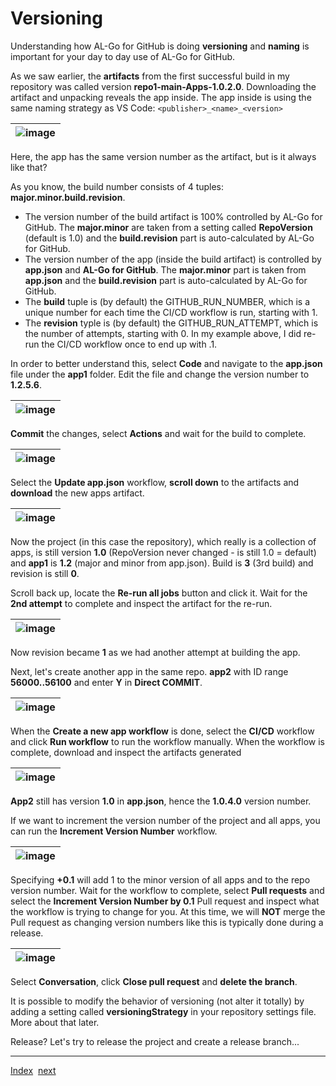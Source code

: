 # Versioning
Understanding how AL-Go for GitHub is doing **versioning** and **naming** is important for your day to day use of AL-Go for GitHub.

As we saw earlier, the **artifacts** from the first successful build in my repository was called version **repo1-main-Apps-1.0.2.0**.
Downloading the artifact and unpacking reveals the app inside. The app inside is using the same naming strategy as VS Code: `<publisher>_<name>_<version>`

| ![image](https://github.com/microsoft/AL-Go/assets/10775043/a74da044-e6c4-4d96-8f75-6fbfa1bddaa2) |
|-|

Here, the app has the same version number as the artifact, but is it always like that?

As you know, the build number consists of 4 tuples: **major.minor.build.revision**.
- The version number of the build artifact is 100% controlled by AL-Go for GitHub. The **major.minor** are taken from a setting called **RepoVersion** (default is 1.0) and the **build.revision** part is auto-calculated by AL-Go for GitHub.
- The version number of the app (inside the build artifact) is controlled by **app.json** and **AL-Go for GitHub**. The **major.minor** part is taken from **app.json** and the **build.revision** part is auto-calculated by AL-Go for GitHub.
- The **build** tuple is (by default) the GITHUB_RUN_NUMBER, which is a unique number for each time the CI/CD workflow is run, starting with 1.
- The **revision** typle is (by default) the GITHUB_RUN_ATTEMPT, which is the number of attempts, starting with 0. In my example above, I did re-run the CI/CD workflow once to end up with .1.

In order to better understand this, select **Code** and navigate to the **app.json** file under the **app1** folder. Edit the file and change the version number to **1.2.5.6**.

| ![image](https://user-images.githubusercontent.com/10775043/231559564-43683818-c540-4ba3-86b4-832c67545ae4.png) |
|-|

**Commit** the changes, select **Actions** and wait for the build to complete.

| ![image](https://user-images.githubusercontent.com/10775043/231547295-accc7f9d-7c19-472f-80df-71d1897d91a5.png) |
|-|

Select the **Update app.json** workflow, **scroll down** to the artifacts and **download** the new apps artifact.

| ![image](https://user-images.githubusercontent.com/10775043/231559045-1e071522-80c3-456c-9379-9b51a550f60a.png) |
|-|

Now the project (in this case the repository), which really is a collection of apps, is still version **1.0** (RepoVersion never changed - is still 1.0 = default) and **app1** is **1.2** (major and minor from app.json). Build is **3** (3rd build) and revision is still **0**.

Scroll back up, locate the **Re-run all jobs** button and click it. Wait for the **2nd attempt** to complete and inspect the artifact for the re-run.

| ![image](https://user-images.githubusercontent.com/10775043/231560877-bc9354ff-40e9-4705-91d4-6217133a1e73.png) |
|-|

Now revision became **1** as we had another attempt at building the app.

Next, let's create another app in the same repo. **app2** with ID range **56000..56100** and enter **Y** in **Direct COMMIT**.

| ![image](https://user-images.githubusercontent.com/10775043/231561391-7350981e-e20d-49a1-9479-4271a7e6ddd8.png) |
|-|

When the **Create a new app workflow** is done, select the **CI/CD** workflow and click **Run workflow** to run the workflow manually. When the workflow is complete, download and inspect the artifacts generated

| ![image](https://user-images.githubusercontent.com/10775043/231564490-b8c414a8-cf6b-4660-bd81-4c98571812a6.png) |
|-|

**App2** still has version **1.0** in **app.json**, hence the **1.0.4.0** version number.

If we want to increment the version number of the project and all apps, you can run the **Increment Version Number** workflow.

| ![image](https://user-images.githubusercontent.com/10775043/231565483-5f92751e-ed59-40c9-ba80-c90effc9a4e3.png) |
|-|

Specifying **+0.1** will add 1 to the minor version of all apps and to the repo version number. Wait for the workflow to complete, select **Pull requests** and select the **Increment Version Number by 0.1** Pull request and inspect what the workflow is trying to change for you. At this time, we will **NOT** merge the Pull request as changing version numbers like this is typically done during a release.

| ![image](https://user-images.githubusercontent.com/10775043/231566085-3fd6ae4a-e88e-4dfd-be60-3ac95767d14a.png) |
|-|

Select **Conversation**, click **Close pull request** and **delete the branch**.

It is possible to modify the behavior of versioning (not alter it totally) by adding a setting called **versioningStrategy** in your repository settings file. More about that later.

Release? Let's try to release the project and create a release branch...

---
[Index](Index.md)&nbsp;&nbsp;[next](Releasing.md)
